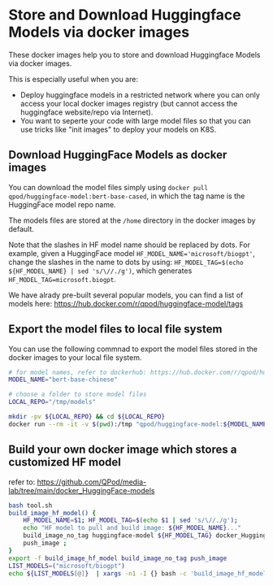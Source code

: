 # Store and Download Huggingface Models via docker images

These docker images help you to store and download Huggingface Models via docker images.

This is especially useful when you are:

 - Deploy huggingface models in a restricted network where you can only access your local docker images registry (but cannot access the huggingface website/repo via Internet).
 - You want to seperte your code with large model files so that you can use tricks like "init images" to deploy your models on K8S.

## Download HuggingFace Models as docker images

You can download the model files simply using `docker pull qpod/huggingface-model:bert-base-cased`, in which the tag name is the HuggingFace model repo name.

The models files are stored at the `/home` directory in the docker images by default.

Note that the slashes in HF model name should be replaced by dots.
For example, given a HuggingFace model `HF_MODEL_NAME='microsoft/biogpt'`, change the slashes in the name to dots by using: `HF_MODEL_TAG=$(echo ${HF_MODEL_NAME} | sed 's/\//./g')`, which generates `HF_MODEL_TAG=microsoft.biogpt`.

We have alrady pre-built several popular models, you can find a list of models here:
https://hub.docker.com/r/qpod/huggingface-model/tags


## Export the model files to local file system 

You can use the following commnad to export the model files stored in the docker images to your local file system.

```bash
# for model names, refer to dockerhub: https://hub.docker.com/r/qpod/huggingface-model/tags
MODEL_NAME="bert-base-chinese"

# choose a folder to store model files
LOCAL_REPO="/tmp/models"

mkdir -pv ${LOCAL_REPO} && cd ${LOCAL_REPO}
docker run --rm -it -v $(pwd):/tmp "qpod/huggingface-model:${MODEL_NAME}"
```


## Build your own docker image which stores a customized HF model

refer to: https://github.com/QPod/media-lab/tree/main/docker_HuggingFace-models

```bash
bash tool.sh
build_image_hf_model() {
    HF_MODEL_NAME=$1; HF_MODEL_TAG=$(echo $1 | sed 's/\//./g');
    echo "HF model to pull and build image: ${HF_MODEL_NAME}..."
    build_image_no_tag huggingface-model ${HF_MODEL_TAG} docker_HuggingFace-models/Dockerfile --build-arg "HF_MODEL_NAME=${HF_MODEL_NAME}" ;
    push_image ;
}
export -f build_image_hf_model build_image_no_tag push_image
LIST_MODELS=("microsoft/biogpt")
echo ${LIST_MODELS[@]}  | xargs -n1 -I {} bash -c 'build_image_hf_model "$@"' _ {} ;
```
